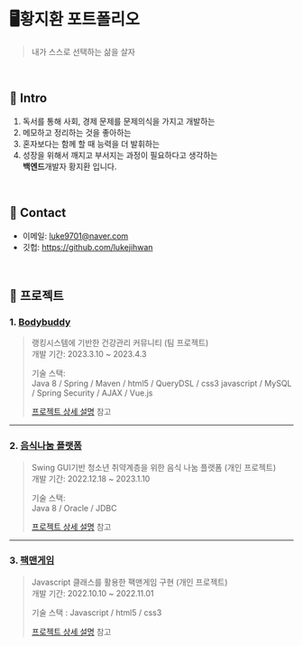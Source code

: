 # 🖥️황지환 포트폴리오
> 내가 스스로 선택하는 삶을 살자

<br>

## :pushpin: Intro
1. 독서를 통해 사회, 경제 문제를 문제의식을 가지고 개발하는 
2. 메모하고 정리하는 것을 좋아하는
3. 혼자보다는 함께 할 때 능력을 더 발휘하는
4. 성장을 위해서 깨지고 부서지는 과정이 필요하다고 생각하는 <br>
   <strong>백엔드</strong>개발자 황지환 입니다.

<br>

## :pushpin: Contact
- 이메일: luke9701@naver.com
- 깃헙: https://github.com/lukejihwan

</br>

## :pushpin: 프로젝트
### 1. [Bodybuddy](https://github.com/lukejihwan/Bodybuddy_project.git)
>랭킹시스템에 기반한 건강관리 커뮤니티 (팀 프로젝트)  
>개발 기간: 2023.3.10 ~ 2023.4.3  
>  
>기술 스택:  
>Java 8 / Spring / Maven / html5 / QueryDSL / css3
>javascript / MySQL / Spring Security / AJAX / Vue.js
>  
>[프로젝트 상세 설명](https://github.com/lukejihwan/Bodybuddy_project.git) 참고

---

### 2. [음식나눔 플랫폼](https://github.com/lukejihwan/foodSharing_platform-project.git)
>Swing GUI기반 청소년 취약계층을 위한 음식 나눔 플랫폼  (개인 프로젝트)  
>개발 기간: 2022.12.18 ~ 2023.1.10  
>  
>기술 스택:  
>Java 8 / Oracle / JDBC
>  
>[프로젝트 상세 설명](https://github.com/lukejihwan/foodSharing_platform-project.git) 참고

---

### 3. [팩맨게임](https://github.com/lukejihwan/pac-man-project.git)
>Javascript 클래스를 활용한 팩맨게임 구현 (개인 프로젝트) <br>
>개발 기간: 2022.10.10 ~ 2022.11.01
>
>기술 스택 :
>Javascript / html5 / css3
>
>[프로젝트 상세 설명](https://github.com/lukejihwan/pac-man-project.git) 참고
